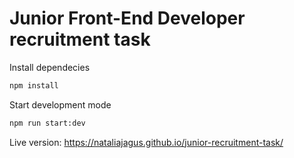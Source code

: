 # Junior Front-End Developer recruitment task 

Install dependecies 
```sh
npm install
```

Start development mode
```sh
npm run start:dev
```

Live version: https://nataliajagus.github.io/junior-recruitment-task/
